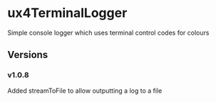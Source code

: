 # ux4TerminalLogger
Simple console logger which uses terminal control codes for colours

## Versions

### v1.0.8
Added streamToFile to allow outputting a log to a file